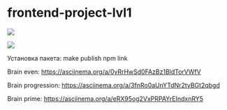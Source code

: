 # frontend-project-lvl1

<a href="https://codeclimate.com/github/codeclimate/codeclimate/maintainability"><img src="https://api.codeclimate.com/v1/badges/a99a88d28ad37a79dbf6/maintainability" /></a>

<a href="https://travis-ci.com/NickKrsk/frontend-project-lvl1.svg?branch=master">
 <img src="https://travis-ci.com/NickKrsk/frontend-project-lvl1.svg?branch=master"/></a>

Установка пакета: 
make publish
npm link 


Brain even:
https://asciinema.org/a/0yRrHwSd0FAzBz1BldTorVWfV


Brain progression:
https://asciinema.org/a/3fnRo0aUnYTdNr2tyBGt2qbgd


Brain prime:
 https://asciinema.org/a/eRX95og2VxPRPAYrEIndxnRY5